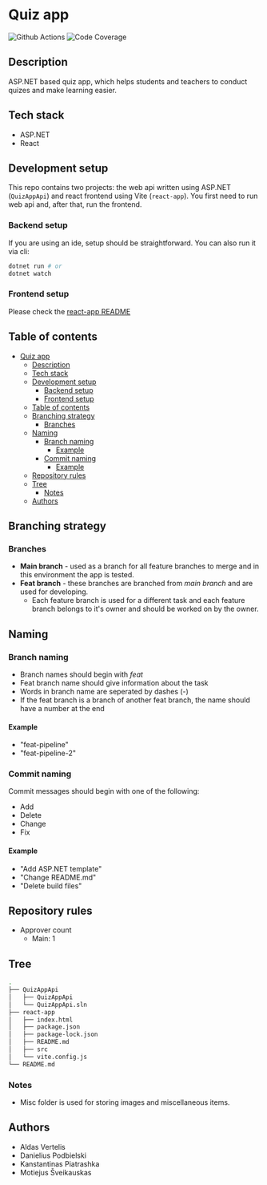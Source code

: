 # Quiz app

![Github Actions](https://github.com/Aldas1/psi_webapp/actions/workflows/dotnet.yml/badge.svg)
![Code Coverage](https://img.shields.io/endpoint?url=https://gist.githubusercontent.com/Aldas1/f04a7acd2cbaa647c6515030113c444b/raw/code-coverage.json)

## Description

ASP.NET based quiz app, which helps students and teachers to conduct quizes and make learning easier.

## Tech stack

- ASP.NET
- React

## Development setup

This repo contains two projects: the web api written using ASP.NET (`QuizAppApi`) and react frontend using Vite (`react-app`).
You first need to run web api and, after that, run the frontend.

### Backend setup

If you are using an ide, setup should be straightforward. You can also run it via cli:

``` bash
dotnet run # or
dotnet watch
```

### Frontend setup

Please check the [react-app README](react-app/README.md)

## Table of contents

- [Quiz app](#quiz-app)
  - [Description](#description)
  - [Tech stack](#tech-stack)
  - [Development setup](#development-setup)
    - [Backend setup](#backend-setup)
    - [Frontend setup](#frontend-setup)
  - [Table of contents](#table-of-contents)
  - [Branching strategy](#branching-strategy)
    - [Branches](#branches)
  - [Naming](#naming)
    - [Branch naming](#branch-naming)
      - [Example](#example)
    - [Commit naming](#commit-naming)
      - [Example](#example-1)
  - [Repository rules](#repository-rules)
  - [Tree](#tree)
    - [Notes](#notes)
  - [Authors](#authors)

## Branching strategy

### Branches

- **Main branch** - used as a branch for all feature branches to merge and in this environment the app is tested.
- **Feat branch** - these branches are branched from _main branch_ and are used for developing.
  - Each feature branch is used for a different task and each feature branch belongs to it's owner and should be worked on by the owner.

## Naming

### Branch naming

- Branch names should begin with _feat_
- Feat branch name should give information about the task
- Words in branch name are seperated by dashes (-)
- If the feat branch is a branch of another feat branch, the name should have a number at the end

#### Example

- "feat-pipeline"
- "feat-pipeline-2"

### Commit naming

Commit messages should begin with one of the following:

- Add
- Delete
- Change
- Fix

#### Example

- "Add ASP.NET template"
- "Change README.md"
- "Delete build files"

## Repository rules

- Approver count
  - Main: 1

## Tree

```bash
.
├── QuizAppApi
│   ├── QuizAppApi
│   └── QuizAppApi.sln
├── react-app
│   ├── index.html
│   ├── package.json
│   ├── package-lock.json
│   ├── README.md
│   ├── src
│   └── vite.config.js
└── README.md
```

### Notes

- Misc folder is used for storing images and miscellaneous items.

## Authors

- Aldas Vertelis
- Danielius Podbielski
- Kanstantinas Piatrashka
- Motiejus Šveikauskas
